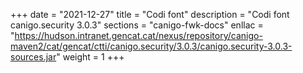 +++
date        = "2021-12-27"
title       = "Codi font"
description = "Codi font canigo.security 3.0.3"
sections    = "canigo-fwk-docs"
enllac		= "https://hudson.intranet.gencat.cat/nexus/repository/canigo-maven2/cat/gencat/ctti/canigo.security/3.0.3/canigo.security-3.0.3-sources.jar"
weight		= 1
+++
